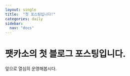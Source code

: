 ```yaml
---
layout: single
title:  "첫 포스팅입니다!"
categories: daily
sidebar:
  nav: "docs"
---
```


# 팻카소의 첫 블로그 포스팅입니다. 

앞으로 열심히 운영해봅시다.
